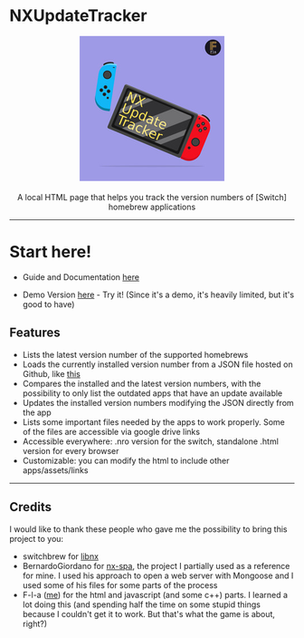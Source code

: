 # NXUpdateTracker
<p align="center">
  <img src="/icon.jpg" alt="NXUpdateTracker icon">
  <br><br>
  A local HTML page that helps you track the version numbers of [Switch] homebrew applications
</p>

---
# Start here!
- Guide and Documentation [here](https://github.com/F-l-a/NXUpdateTracker/wiki)

- Demo Version [here](https://f-l-a.github.io/NXUpdateTracker/) - Try it! (Since it's a demo, it's heavily limited, but it's good to have)

## Features
- Lists the latest version number of the supported homebrews
- Loads the currently installed version number from a JSON file hosted on Github, like [this](https://github.com/F-l-a/FlaSwitch/blob/main/Versions.json)
- Compares the installed and the latest version numbers, with the possibility to only list the outdated apps that have an update available
- Updates the installed version numbers modifying the JSON directly from the app
- Lists some important files needed by the apps to work properly. Some of the files are accessible via google drive links
- Accessible everywhere: .nro version for the switch, standalone .html version for every browser
- Customizable: you can modify the html to include other apps/assets/links

---
## Credits
I would like to thank these people who gave me the possibility to bring this project to you:

- switchbrew for [libnx](https://github.com/switchbrew/libnx)
- BernardoGiordano for [nx-spa](https://github.com/BernardoGiordano/nx-spa), the project I partially used as a reference for mine. I used his approach to open a web server with Mongoose and I used some of his files for some parts of the process
- F-l-a ([me](https://www.youtube.com/watch?v=NfF3bThOW0Q)) for the html and javascript (and some c++) parts. I learned a lot doing this (and spending half the time on some stupid things because I couldn't get it to work. But that's what the game is about, right?)
